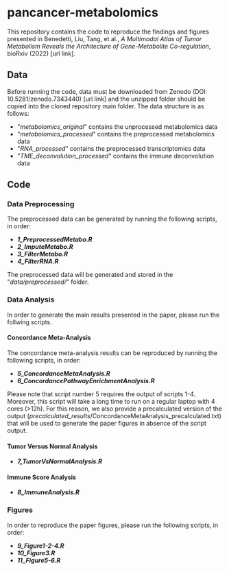 # pancancer-metabolomics

This repository contains the code to reproduce the findings and figures presented in Benedetti, Liu, Tang, et al., _A Multimodal Atlas of Tumor Metabolism Reveals the Architecture of Gene-Metabolite Co-regulation_, bioRxiv (2022) [url link].

## Data

Before running the code, data must be downloaded from Zenodo (DOI: 10.5281/zenodo.7343440) [url link] and the unzipped folder should be copied into the cloned repository main folder.
The data structure is as follows:

* "_metabolomics_original_" contains the unprocessed metabolomics data
* "_metabolomics_processed_" contains the preprocessed metabolomics data
* "_RNA_processed_" contains the preprocessed transcriptomics data
* "_TME_deconvolution_processed_" contains the immune deconvolution data

## Code

### Data Preprocessing

The preprocessed data can be generated by running the following scripts, in order:

* **_1_PreprocessedMetabo.R_**
* **_2_ImputeMetabo.R_**
* **_3_FilterMetabo.R_**
* **_4_FilterRNA.R_**
 
The preprocessed data will be generated and stored in the "_data/preprocessed/_" folder.

### Data Analysis

In order to generate the main results presented in the paper, please run the follwing scripts.

#### Concordance Meta-Analysis

The concordance meta-analysis results can be reproduced by running the following scripts, in order:

* **_5_ConcordanceMetaAnalysis.R_**
* **_6_ConcordancePathwayEnrichmentAnalysis.R_**

Please note that script number 5 requires the output of scripts 1-4. Moreover, this script will take a long time to run on a regular laptop with 4 cores (>12h). For this reason, we also provide a precalculated version of the output (_precalculated_results_/ConcordanceMetaAnalysis_precalculated.txt) that will be used to generate the paper figures in absence of the script output.

#### Tumor Versus Normal Analysis

* **_7_TumorVsNormalAnalysis.R_**

#### Immune Score Analysis

* **_8_ImmuneAnalysis.R_**

### Figures

In order to reproduce the paper figures, please run the following scripts, in order:

* **_9_Figure1-2-4.R_**
* **_10_Figure3.R_**
* **_11_Figure5-6.R_**


